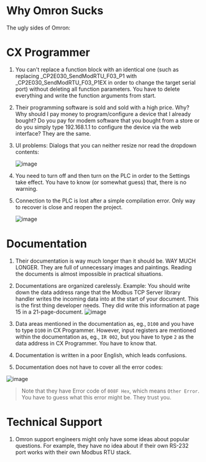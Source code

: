 # Why Omron Sucks
The ugly sides of Omron:

# CX Programmer

1. You can't replace a function block with an identical one (such as replacing _CP2E030_SendModRTU_F03_P1 with _CP2E030_SendModRTU_F03_P1EX in order to change the target serial port) without deleting all function parameters. You have to delete everything and write the function arguments from start. 

2. Their programming software is sold and sold with a high price. Why? Why should I pay money to program/configure a device that I already bought? Do you pay for modem software that you bought from a store or do you simply type 192.168.1.1 to configure the device via the web interface? They are the same. 

3. UI problems: Dialogs that you can neither resize nor read the dropdown contents: 

    ![image](https://user-images.githubusercontent.com/6639874/181508557-e8fdd219-6d88-40c1-b01d-18d6aa9b7c3f.png)

4. You need to turn off and then turn on the PLC in order to the Settings take effect. You have to know (or somewhat guess) that, there is no warning. 
5. Connection to the PLC is lost after a simple compilation error. Only way to recover is close and reopen the project.

    ![image](https://user-images.githubusercontent.com/6639874/182136059-39baed79-a239-4ed2-a7c9-77a08e7802bc.png)

# Documentation

1. Their documentation is way much longer than it should be. WAY MUCH LONGER. They are full of unnecessary images and paintings. Reading the documents is almost impossible in practical situations.

2. Documentations are organized carelessly. Example: You should write down the data address range that the Modbus TCP Server library handler writes the incoming data into at the start of your document. This is the first thing developer needs. They did write this information at page 15 in a 21-page-document. 
![image](https://user-images.githubusercontent.com/6639874/181598207-a0306175-6378-4914-8ae7-ba5013faf430.png)

3. Data areas mentioned in the documentation as, eg., `D100` and you have to type `D100` in CX Programmer. However, input registers are mentioned within the documentation as, eg., `IR 002`, but you have to type `2` as the data address in CX Programmer. You have to know that. 

4. Documentation is written in a poor English, which leads confusions. 

5. Documentation does not have to cover all the error codes:

![image](https://user-images.githubusercontent.com/6639874/182104078-9ede2d31-1c5d-4b43-b98c-e6c078ca570a.png)

> Note that they have Error code of `008F Hex`, which means `Other Error`. You have to guess what this error might be. They trust you. 

# Technical Support

1. Omron support engineers might only have some ideas about popular questions. For example, they have no idea about if their own RS-232 port works with their own Modbus RTU stack. 
